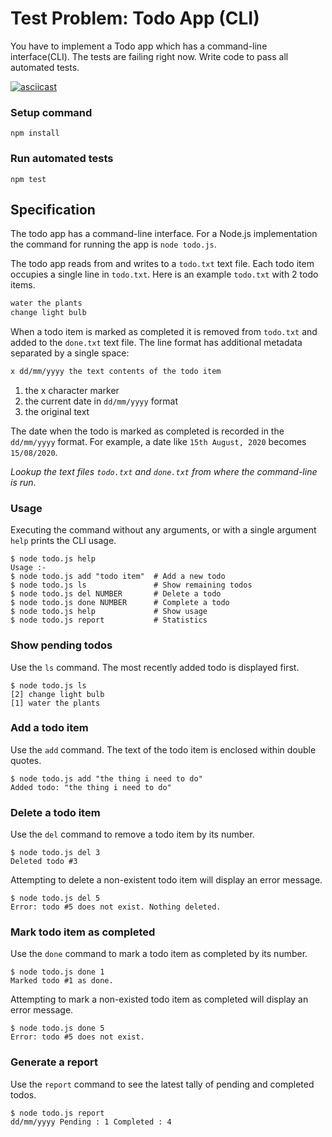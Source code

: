# Test Problem: Todo App (CLI)

You have to implement a Todo app which has a command-line interface(CLI). The tests are failing right now. Write code to pass all automated tests.

[![asciicast](https://asciinema.org/a/4uiyEA4DHBy1YQcJj4ctY2HWM.svg)](https://asciinema.org/a/4uiyEA4DHBy1YQcJj4ctY2HWM)

### Setup command

`npm install`

### Run automated tests

`npm test`

## Specification

The todo app has a command-line interface. For a Node.js implementation the command for running the app is `node todo.js`.

The todo app reads from and writes to a `todo.txt` text file. Each todo item occupies a single line in `todo.txt`. Here is an example `todo.txt` with 2 todo items.

```txt
water the plants
change light bulb
```

When a todo item is marked as completed it is removed from `todo.txt` and added to the `done.txt` text file. The line format has additional metadata separated by a single space:

```txt
x dd/mm/yyyy the text contents of the todo item
```

1. the x character marker
2. the current date in `dd/mm/yyyy` format
3. the original text

The date when the todo is marked as completed is recorded in the `dd/mm/yyyy` format. For example, a date like `15th August, 2020` becomes `15/08/2020`.

_Lookup the text files `todo.txt` and `done.txt` from where the command-line is run_.

### Usage

Executing the command without any arguments, or with a single argument `help` prints the CLI usage.

```
$ node todo.js help
Usage :-
$ node todo.js add "todo item"  # Add a new todo
$ node todo.js ls               # Show remaining todos
$ node todo.js del NUMBER       # Delete a todo
$ node todo.js done NUMBER      # Complete a todo
$ node todo.js help             # Show usage
$ node todo.js report           # Statistics
```

### Show pending todos

Use the `ls` command. The most recently added todo is displayed first.

```
$ node todo.js ls
[2] change light bulb
[1] water the plants
```

### Add a todo item

Use the `add` command. The text of the todo item is enclosed within double quotes.

```
$ node todo.js add "the thing i need to do"
Added todo: "the thing i need to do"
```

### Delete a todo item

Use the `del` command to remove a todo item by its number.

```
$ node todo.js del 3
Deleted todo #3
```

Attempting to delete a non-existent todo item will display an error message.

```
$ node todo.js del 5
Error: todo #5 does not exist. Nothing deleted.
```

### Mark todo item as completed

Use the `done` command to mark a todo item as completed by its number.

```
$ node todo.js done 1
Marked todo #1 as done.
```

Attempting to mark a non-existed todo item as completed will display an error message.

```
$ node todo.js done 5
Error: todo #5 does not exist.
```

### Generate a report

Use the `report` command to see the latest tally of pending and completed todos.

```
$ node todo.js report
dd/mm/yyyy Pending : 1 Completed : 4
```
